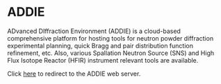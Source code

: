 ADDIE
===

ADvanced DIffraction Environment (ADDIE) is a cloud-based comprehensive platform for hosting tools for neutron powder diffraction experimental planning, quick Bragg and pair distribution function refinement, etc. Also, various Spallation Neutron Source (SNS) and High Flux Isotope Reactor (HFIR) instrument relevant tools are available.

Click <a href="https://addie.ornl.gov" target="_blank">here</a> to redirect to the ADDIE web server.